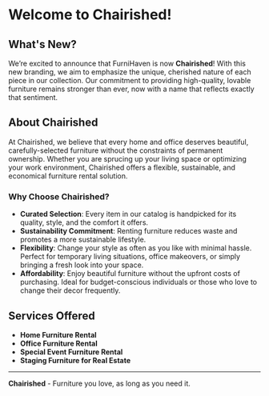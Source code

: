 # Welcome to Chairished!

## What's New?

We’re excited to announce that FurniHaven is now **Chairished**! With this new branding, we aim to emphasize the unique, cherished nature of each piece in our collection. Our commitment to providing high-quality, lovable furniture remains stronger than ever, now with a name that reflects exactly that sentiment.

## About Chairished

At Chairished, we believe that every home and office deserves beautiful, carefully-selected furniture without the constraints of permanent ownership. Whether you are sprucing up your living space or optimizing your work environment, Chairished offers a flexible, sustainable, and economical furniture rental solution.

### Why Choose Chairished?

- **Curated Selection**: Every item in our catalog is handpicked for its quality, style, and the comfort it offers.
- **Sustainability Commitment**: Renting furniture reduces waste and promotes a more sustainable lifestyle.
- **Flexibility**: Change your style as often as you like with minimal hassle. Perfect for temporary living situations, office makeovers, or simply bringing a fresh look into your space.
- **Affordability**: Enjoy beautiful furniture without the upfront costs of purchasing. Ideal for budget-conscious individuals or those who love to change their decor frequently.

## Services Offered

- **Home Furniture Rental**
- **Office Furniture Rental**
- **Special Event Furniture Rental**
- **Staging Furniture for Real Estate**

---

**Chairished** - Furniture you love, as long as you need it.
